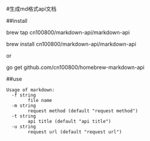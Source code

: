 #生成md格式api文档

##install

brew tap cn100800/markdown-api/markdown-api

brew install cn100800/markdown-api/markdown-api

or

go get github.com/cn100800/homebrew-markdown-api

##use

```shell
Usage of markdown:
  -f string
    	file name
  -m string
    	request method (default "request method")
  -t string
    	api title (default "api title")
  -u string
    	request url (default "request url")
```